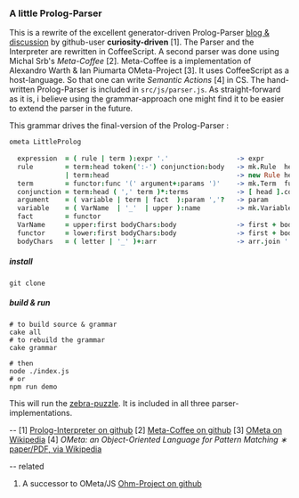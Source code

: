 ###  A little Prolog-Parser
  
  
This is a rewrite of the excellent generator-driven Prolog-Parser [blog & discussion](https://curiosity-driven.org/prolog-interpreter ) by github-user __curiosity-driven__ [1].
The Parser and the Interpreter are rewritten in CoffeeScript.
A second parser was done using Michal Srb's _Meta-Coffee_ [2]. Meta-Coffee is a implementation of Alexandro Warth & Ian Piumarta OMeta-Project [3]. It uses CoffeeScript as a host-language. So that one can write _Semantic Actions_ [4] in CS.
The hand-written Prolog-Parser is included in `src/js/parser.js`. As straight-forward as it is, i believe using the grammar-approach one might find it to be easier to extend the parser in the future.
  
This grammar drives the final-version of the Prolog-Parser :
  
```coffee
ometa LittleProlog
  
  expression  = ( rule | term ):expr '.'                 -> expr
  rule        = term:head token(':-') conjunction:body   -> mk.Rule  head, body
              | term:head                                -> new Rule head, Term.TRUE
  term        = functor:func '(' argument+:params ')'    -> mk.Term  func, params
  conjunction = term:head ( ',' term )*:terms            -> [ head ].concat terms
  argument    = ( variable | term | fact  ):param ','?   -> param
  variable    = ( VarName  | '_'  | upper ):name         -> mk.Variable name
  fact        = functor
  VarName     = upper:first bodyChars:body               -> first + body
  functor     = lower:first bodyChars:body               -> first + body
  bodyChars   = ( letter | '_' )+:arr                    -> arr.join ''
```  
  
  
##### install 
```
git clone 
```
  
##### build & run
  
```
# to build source & grammar
cake all
# to rebuild the grammar
cake grammar
  
# then 
node ./index.js
# or 
npm run demo
```
  
This will run the [zebra-puzzle](https://en.wikipedia.org/wiki/Zebra_Puzzle ). It is included in all three parser-implementations.
  
--
[1] [Prolog-Interpreter on github](https://github.com/curiosity-driven/prolog-interpreter )
[2] [Meta-Coffee on github](https://github.com/xixixao/meta-coffee )
[3] [OMeta on Wikipedia](https://en.wikipedia.org/wiki/OMeta )
[4] _OMeta: an Object-Oriented Language for Pattern Matching ∗_ [paper/PDF, via Wikipedia](http://tinlizzie.org/~awarth/papers/dls07.pdf )
  
  
-- related
1. A successor to OMeta/JS [Ohm-Project on github](https://github.com/harc/ohm )
  

